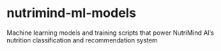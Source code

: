 # nutrimind-ml-models
Machine learning models and training scripts that power NutriMind AI’s nutrition classification and recommendation system
